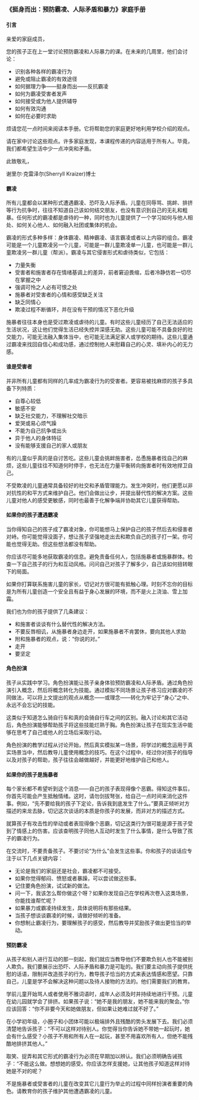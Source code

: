 ### 《挺身而出：预防霸凌、人际矛盾和暴力》家庭手册

#### 引言

亲爱的家庭成员， 

您的孩子正在上一堂讨论预防霸凌和人际暴力的课。在未来的几周里，他们会讨论：

* 识别各种各样的霸凌行为
* 避免或阻止霸凌的有效途径
* 如何据理力争——挺身而出——反抗霸凌
* 如何为霸凌受害者发声
* 如何接受或为他人提供辅导
* 如何有效沟通
* 如何在必要时求助

烦请您花一点时间来阅读本手册。它将帮助您的家庭更好地利用学校介绍的观点。

请在家中讨论这些观点。许多家庭发现，本课程传递的内容适用于所有人。毕竟，我们都希望生活中少一点冲突和矛盾。

此致敬礼，

谢里尔·克雷泽尔(Sherryll Kraizer)博士

#### 霸凌 

所有儿童都会以某种形式遭遇霸凌、恐吓及人际矛盾。儿童在同辱骂、挑衅、排挤等行为抗争时，往往不知道自己该如何结交朋友，也没有意识到自己的无礼和粗暴。任何形式的霸凌都是虐待的一种，同时也为儿童提供了一个学习如何与他人相处、如何关心他人、如何融入社团或集体的机会。

霸凌的形式多种多样：身体霸凌、精神霸凌、语言霸凌或者以上内容的组合。霸凌可能是一个儿童欺凌另一个儿童，可能是一群儿童欺凌单一儿童，也可能是一群儿童欺凌另一群儿童（帮派）。霸凌与其它侵害形式和虐待类似，它包括：

* 力量失衡
* 受害者和施害者存在情绪基调上的差异，前者窘迫畏缩，后者冷静仿若一切尽在掌握之中
* 强调可怜之人必有可恨之处
* 施暴者对受害者的心情和感受缺乏关注
* 缺乏同情心
* 欺凌过程不断循环，并在没有干预的情况下恶化升级

施暴者往往本身也是受过欺凌或虐待的儿童。有时这些儿童经历了自己无法适应的生活状况，这让他们觉得生活已经失控并深感无助。这些儿童可能不具备良好的社交能力，可能无法融入集体当中，也可能无法满足家人或学校的期待。这些儿童通过霸凌来找回自信心和成功感，通过控制他人来慰藉自己的心灵、填补内心的无力感。

#### 谁是受害者 

并非所有儿童都有同样的几率成为霸凌行为的受害者。更容易被找麻烦的孩子多具备下列特质：

* 自尊心较低
* 敏感不安
* 缺乏社交能力，不理解社交暗示
* 爱哭或易心烦气躁
* 不能为自己抗争或出头
* 异于他人的身体特征
* 没有能够支援自己的家人或朋友

有的儿童似乎真的是自讨苦吃。这些儿童会挑衅施害者，怂恿施暴者找自己的麻烦，这些儿童往往不知道何时停手，也无法在力量平衡转向施害者时有效地捍卫自己。

不受欺凌的儿童通常具备较好的社交和矛盾管理能力。发生冲突时，他们更愿以非对抗性的和平方式来维护自己。他们会做出让步，并提出替代性的解决方案。这些儿童对他人的感受更敏感，同时也最善于化解争端并协助其它儿童获得帮助。

#### 如果你的孩子遭遇霸凌 

当你得知自己的孩子成了霸凌对象，你可能想马上保护自己的孩子然后去和侵害者对峙。你可能觉得没面子，想让孩子坚强地走出去和欺负自己的孩子打一架。你可能也觉得无助。但这些想法都没有帮助。

你应该尽可能多地获取霸凌的信息。避免责备任何人，包括施暴者或施暴群体。检查一下自己孩子的行为和互动风格。问问自己对孩子了解多少，自己该如何扭转眼下的局面。

如果你打算联系施害儿童的家长，切记对方很可能有抵触心理。时刻不忘你的目标是为所有儿童创造一个安全且有益于身心发展的环境，而不是火上浇油、雪上加霜。

我们也为你的孩子提供了几条建议：

* 和施害者谈谈有什么替代性的解决方法。
* 不要反唇相讥，从施暴者身边走开，如果施暴者不肯罢休，要向其他人求助
* 附和施暴者的观点，说：“你说的对。”
* 走开
* 要坚定

#### 角色扮演 

孩子从实践中学习。角色扮演能让孩子亲身体验预防霸凌和人际矛盾。通过角色扮演引入概念，然后将概念转化为技能。通过模拟不同场景让孩子练习应对霸凌的不同做法，可以将上文提出的观点从概念——或理念——转化为牢记于“身心”之中、永远不会忘记的技能。

这类似于知道怎么骑自行车和真的会骑自行车之间的区别。融入讨论和其它活动后，角色扮演能够帮助孩子将这些技能烂熟于胸。角色扮演让孩子在现实生活中能够在思考了自己或他人的立场后采取行动。

角色扮演的教学过程从讨论开始，然后真实模拟某一场景，将学过的概念运用于真实场景当中，然后教导儿童使用概念的技巧。在这个过程中，经过你对孩子的指导以及对孩子的帮助，孩子往往会越做越好，并能更好地维护自己和他人。

#### 如果你的孩子是施暴者 

每个家长都不希望听到这个消息——自己的孩子表现得像个恶霸。得知这件事后，你首先可能会产生抵触情绪。这时，请勿剑拔弩张，给自己一点时间来消化这件事。例如，“先不要给我的孩子下定论，告诉我到底发生了什么。”要真正倾听对方描述的来龙去脉，切记这次谈话的本质是你孩子的发展，而非对方的描述方式。

就算孩子有攻击性的举动或者表现得像个恶霸，切记这类行为很可能是源于孩子受到了情感上的伤害。应该查明孩子同他人互动时发生了什么事情，是什么导致了孩子的霸凌行为。

在交流时，不要责备孩子。不要讨论“为什么”会发生这些事。你和孩子的谈话应专注于以下几点关键内容：

* 无论是我们的家庭还是社会，霸凌都不可接受。
* 如果你觉得郁闷、愤怒或者暴躁，可以尝试做这些事。
* 记住要角色扮演，试试新的做法。
* 问一下，我该怎么帮你做这个呀？如果你发现自己在学校再次卷入这类场景，你能找谁帮忙呢？
* 如果暴力或霸凌持续发生，具体说明将有那些结果。
* 当孩子想谈谈霸凌的时候，请做好倾听的准备。
* 你想制止霸凌行为，要理解孩子的感受，然后教导并奖励孩子做出更恰当的举动。

#### 预防霸凌 

从孩子和别人进行互动的那一刻起，我们就应当教导他们不要欺负别人也不能被别人欺负。我们要展示出恐吓、人际矛盾和暴力是可耻的。我们要主动向孩子提供抚慰的话语，限制并改造孩子的行为，教导孩子恰当的方式来表达情感和愿望。只靠自己，儿童是学不会解决这种问题以及待人接物的方法的。他们需要我们的教育。

学前儿童开始骂人或者使用不雅词语时，成年人必须及时并持续地进行干预。儿童在幼儿园就学会了排挤。如果孩子说：“她不是我的朋友，她不能来我的聚会。”你应该回答：“你不非要今天和她做朋友，但如果让她难过就不好了。”

在小学初年级，小圈子和小团体可能以极端排外且残酷的势头发展下去。我们必须清楚地告诉孩子：“不可以这样对待别人。你觉得当你告诉她不带她一起玩时，她会有什么感受？小孩子不用和所有人在一起玩，甚至不用喜欢所有人，但绝不能残酷地排挤其他人。”

取笑、捉弄和其它形式的霸凌行为必须在早期加以辨认。我们必须明确告诫孩子：“不能这么做。想想她的感受。你应该怎样支援她，让其他孩子知道这样对待她是不对的呢？

不是施暴者或受害者的儿童在改变其它儿童行为举止的过程中同样扮演者重要的角色。请教育你的孩子维护其他遭遇霸凌的儿童。
